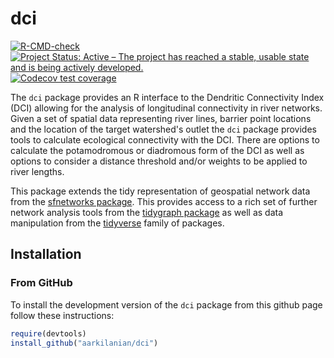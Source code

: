 
<!-- README.md is generated from README.Rmd. Please edit that file -->

# dci

<!-- badges: start -->

[![R-CMD-check](https://github.com/aarkilanian/dci/workflows/R-CMD-check/badge.svg)](https://github.com/aarkilanian/dci/actions)
[![Project Status: Active – The project has reached a stable, usable
state and is being actively
developed.](https://www.repostatus.org/badges/latest/active.svg)](https://www.repostatus.org/#active)
[![Codecov test coverage](https://codecov.io/gh/aarkilanian/dci/branch/master/graph/badge.svg)](https://codecov.io/gh/aarkilanian/dci?branch=master)
<!-- badges: end -->

The `dci` package provides an R interface to the Dendritic Connectivity Index (DCI) allowing for the analysis of longitudinal connectivity in river networks. Given a set of spatial data representing river lines, barrier point locations and the location of the target watershed's outlet the `dci` package provides tools to calculate ecological connectivity with the DCI. There are options to calculate the potamodromous or diadromous form of the DCI as well as options to consider a distance threshold and/or weights to be applied to river lengths.

This package extends the tidy representation of geospatial network data from the [sfnetworks package](https://luukvdmeer.github.io/sfnetworks/). This provides access to a rich set of further network analysis tools from the [tidygraph package](https://tidygraph.data-imaginist.com/index.html) as well as data manipulation from the [tidyverse](https://www.tidyverse.org/) family of packages.

## Installation

### From GitHub

To install the development version of the `dci` package from this github page follow these instructions:
```r
require(devtools)
install_github("aarkilanian/dci")
```
